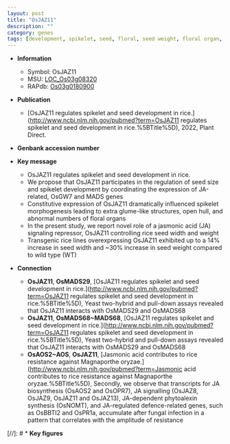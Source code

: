 ```yaml
---
layout: post
title: "OsJAZ11"
description: ""
category: genes
tags: [development, spikelet, seed, floral, seed weight, floral organ, jasmonic, jasmonic acid, seed size, seed development, spikelet development]
---
```


* **Information**  
    + Symbol: OsJAZ11  
    + MSU: [LOC_Os03g08320](http://rice.uga.edu/cgi-bin/ORF_infopage.cgi?orf=LOC_Os03g08320)  
    + RAPdb: [Os03g0180900](https://rapdb.dna.affrc.go.jp/locus/?name=Os03g0180900)  

* **Publication**  
    + [OsJAZ11 regulates spikelet and seed development in rice.](http://www.ncbi.nlm.nih.gov/pubmed?term=OsJAZ11 regulates spikelet and seed development in rice.%5BTitle%5D), 2022, Plant Direct.

* **Genbank accession number**  

* **Key message**  
    + OsJAZ11 regulates spikelet and seed development in rice.
    + We propose that OsJAZ11 participates in the regulation of seed size and spikelet development by coordinating the expression of JA-related, OsGW7 and MADS genes
    + Constitutive expression of OsJAZ11 dramatically influenced spikelet morphogenesis leading to extra glume-like structures, open hull, and abnormal numbers of floral organs
    + In the present study, we report novel role of a jasmonic acid (JA) signaling repressor, OsJAZ11 controlling rice seed width and weight
    + Transgenic rice lines overexpressing OsJAZ11 exhibited up to a 14% increase in seed width and ~30% increase in seed weight compared to wild type (WT)

* **Connection**  
    + __OsJAZ11__, __OsMADS29__, [OsJAZ11 regulates spikelet and seed development in rice.](http://www.ncbi.nlm.nih.gov/pubmed?term=OsJAZ11 regulates spikelet and seed development in rice.%5BTitle%5D),  Yeast two-hybrid and pull-down assays revealed that OsJAZ11 interacts with OsMADS29 and OsMADS68
    + __OsJAZ11__, __OsMADS68~MADS68__, [OsJAZ11 regulates spikelet and seed development in rice.](http://www.ncbi.nlm.nih.gov/pubmed?term=OsJAZ11 regulates spikelet and seed development in rice.%5BTitle%5D),  Yeast two-hybrid and pull-down assays revealed that OsJAZ11 interacts with OsMADS29 and OsMADS68
    + __OsAOS2~AOS__, __OsJAZ11__, [Jasmonic acid contributes to rice resistance against Magnaporthe oryzae.](http://www.ncbi.nlm.nih.gov/pubmed?term=Jasmonic acid contributes to rice resistance against Magnaporthe oryzae.%5BTitle%5D),  Secondly, we observe that transcripts for JA biosynthesis (OsAOS2 and OsOPR7), JA signalling (OsJAZ8, OsJAZ9, OsJAZ11 and OsJAZ13), JA-dependent phytoalexin synthesis (OsNOMT), and JA-regulated defence-related genes, such as OsBBTI2 and OsPR1a, accumulate after fungal infection in a pattern that correlates with the amplitude of resistance

[//]: # * **Key figures**  


